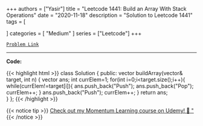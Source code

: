 
+++
authors = ["Yasir"]
title = "Leetcode 1441: Build an Array With Stack Operations"
date = "2020-11-18"
description = "Solution to Leetcode 1441"
tags = [
    
]
categories = [
    "Medium"
]
series = ["Leetcode"]
+++



[`Problem Link`](https://leetcode.com/problems/build-an-array-with-stack-operations/description/)

---

**Code:**

{{< highlight html >}}
class Solution {
public:
    vector<string> buildArray(vector<int>& target, int n) {
        vector<string> ans;
        int currElem=1;
        for(int i=0;i<target.size();i++){
            while(currElem!=target[i]){
                ans.push_back("Push");
                ans.push_back("Pop");
                currElem++;
            }
            ans.push_back("Push");
            currElem++;
        }
        return ans;        
    }
};
{{< /highlight >}}


{{< notice tip >}}
[Check out my Momentum Learning course on Udemy! 🚀 "](https://www.udemy.com/course/blind-75-the-data-structures-and-algorithms-essentials/)
{{< /notice >}}

